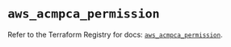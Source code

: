 # `aws_acmpca_permission`

Refer to the Terraform Registry for docs: [`aws_acmpca_permission`](https://registry.terraform.io/providers/hashicorp/aws/6.9.0/docs/resources/acmpca_permission).
